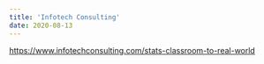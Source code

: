 ```yaml
---
title: 'Infotech Consulting'
date: 2020-08-13
---
```


https://www.infotechconsulting.com/stats-classroom-to-real-world

